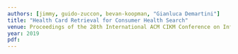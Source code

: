 ```yaml
---
authors: [jimmy, guido-zuccon, bevan-koopman, "Gianluca Demartini"]
title: "Health Card Retrieval for Consumer Health Search"
venue: Proceedings of the 28th International ACM CIKM Conference on Information and Knowledge Management (CIKM '19)
year: 2019
pdf: 
---
```

